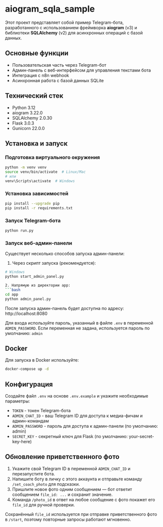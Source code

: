 # aiogram_sqla_sample

Этот проект представляет собой пример Telegram-бота, разработанного с использованием фреймворка **aiogram** (v3) и библиотеки **SQLAlchemy** (v2) для асинхронных операций с базой данных.

## Основные функции

- Пользовательская часть через Telegram-бот
- Админ-панель с веб-интерфейсом для управления текстами бота
- Интеграция с n8n webhook
- Асинхронная работа с базой данных SQLite

## Технический стек

- Python 3.12
- aiogram 3.22.0
- SQLAlchemy 2.0.30
- Flask 3.0.3
- Gunicorn 22.0.0

## Установка и запуск

### Подготовка виртуального окружения

```bash
python -m venv venv
source venv/bin/activate  # Linux/Mac
# или
venv\Scripts\activate  # Windows
```

### Установка зависимостей

```bash
pip install --upgrade pip
pip install -r requirements.txt
```

### Запуск Telegram-бота

```bash
python run.py
```

### Запуск веб-админ-панели

Существует несколько способов запуска админ-панели:

1. Через скрипт запуска (рекомендуется):
```bash
# Windows
python start_admin_panel.py

2. Напрямую из директории app:
```bash
cd app
python admin_panel.py
```

После запуска админ-панель будет доступна по адресу: http://localhost:8080

Для входа используйте пароль, указанный в файле `.env` в переменной `ADMIN_PASSWORD`. Если переменная не задана, используется пароль по умолчанию: `admin`

## Docker

Для запуска в Docker используйте:

```bash
docker-compose up -d
```

## Конфигурация

Создайте файл `.env` на основе `.env.example` и укажите необходимые параметры:

- `TOKEN` - токен Telegram-бота
- `ADMIN_CHAT_ID` - ваш Telegram ID для доступа к медиа-фичам и админ-командам
- `ADMIN_PASSWORD` - пароль для доступа к админ-панели (по умолчанию: admin)
- `SECRET_KEY` - секретный ключ для Flask (по умолчанию: your-secret-key-here)

## Обновление приветственного фото

1. Укажите свой Telegram ID в переменной `ADMIN_CHAT_ID` и перезапустите бота.
2. Напишите боту в личку с этого аккаунта и отправьте команду `/set_coach_photo` для подсказки.
3. Пришлите новое фото одним сообщением — бот ответит сообщением `file_id: ...` и сохранит значение.
4. Команда `/photo_id` в ответ на любое сообщение с фото покажет его `file_id` для ручной проверки.

Сохранённый `file_id` используется при отправке приветственного фото в `/start`, поэтому повторные запросы работают мгновенно.